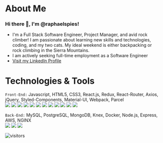 # About Me
### Hi there 👋, I'm @raphaelspies!
- I'm a Full Stack Software Engineer, Project Manager, and avid rock climber! I am passionate about learning new skills and technologies, coding, and my two cats. My ideal weekend is either backpacking or rock climbing in the Sierra Mountains.
- I am actively seeking full-time employment as a Software Engineer
- [Visit my LinkedIn Profile](https://www.linkedin.com/in/raphael-spies/)

# Technologies & Tools
`Front-End:` Javascript, HTML5, CSS3, React.js, Redux, React-Router, Axios, jQuery, Styled-Components, Material-UI, Webpack, Parcel <br/>
<img src='https://img.shields.io/badge/-javascript-yellow?logo=javascript&style=for-the-badge'/>
<img src='https://img.shields.io/badge/-html5-orange?logo=html5&style=for-the-badge'/>
<img src='https://img.shields.io/badge/-css3-darkblue?logo=css3&style=for-the-badge'/>
<img src='https://img.shields.io/badge/-reactJS-blue?logo=react&style=for-the-badge'/>
<img src='https://img.shields.io/badge/-redux-purple?logo=redux&style=for-the-badge'/>
<img src='https://img.shields.io/badge/-reactrouter-black?logo=reactrouter&style=for-the-badge'/>
<img src='https://img.shields.io/badge/-axios-yellow?logo=axios&style=for-the-badge'/>
<img src='https://img.shields.io/badge/-jquery-blue?logo=jquery&style=for-the-badge'/>
<img src='https://img.shields.io/badge/-styledcomponents-white?logo=styledcomponents&style=for-the-badge'/>
<img src='https://img.shields.io/badge/-materialui-0081CB?logo=materialui&style=for-the-badge'/>
<img src='https://img.shields.io/badge/-webpack-navy?logo=webpack&style=for-the-badge'/>
<img src='https://img.shields.io/badge/-Parcel-orange?logo=Parcel&style=for-the-badge'/>


`Back-End:` MySQL, PostgreSQL, MongoDB, Knex, Docker, Node.js, Express, AWS, NGINX <br/>
<img src='https://img.shields.io/badge/-MySQL-white?logo=MySQL&style=for-the-badge'/>
<img src='https://img.shields.io/badge/-postgresql-gray?logo=postgresql&style=for-the-badge'/>
<img src='https://img.shields.io/badge/-mongodb-darkgreen?logo=mongodb&style=for-the-badge'/>


<!--
**raphaelspies/raphaelspies** is a ✨ _special_ ✨ repository because its `README.md` (this file) appears on your GitHub profile.

Here are some ideas to get you started:

- 🔭 I’m currently working on ...
- 🌱 I’m currently learning ...
- 👯 I’m looking to collaborate on ...
- 🤔 I’m looking for help with ...
- 💬 Ask me about ...
- 📫 How to reach me: ...
- 😄 Pronouns: ...
- ⚡ Fun fact: ...
-->


![visitors](https://visitor-badge.glitch.me/badge?page_id=https://github.com/raphaelspies)
